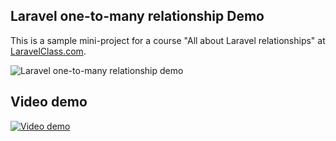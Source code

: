 ## Laravel one-to-many relationship Demo

This is a sample mini-project for a course "All about Laravel relationships" at [LaravelClass.com](https://laravelclass.com).

![Laravel one-to-many relationship demo](http://laraveldaily.com/wp-content/uploads/2017/08/laravel-relationships-one-to-many.png)

## Video demo

[![Video demo](https://img.youtube.com/vi/Sf2wzysyJh0/0.jpg)](https://www.youtube.com/watch?v=Sf2wzysyJh0)